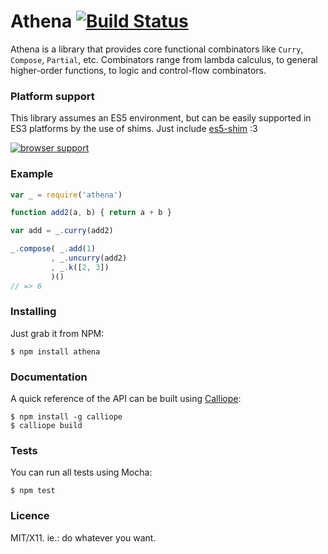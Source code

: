 # Athena [![Build Status](https://travis-ci.org/killdream/athena.png)](https://travis-ci.org/killdream/athena)


Athena is a library that provides core functional combinators like `Curry`,
`Compose`, `Partial`, etc. Combinators range from lambda calculus, to general
higher-order functions, to logic and control-flow combinators.


### Platform support

This library assumes an ES5 environment, but can be easily supported in ES3
platforms by the use of shims. Just include [es5-shim][] :3

[![browser support](http://ci.testling.com/killdream/athena.png)](http://ci.testling.com/killdream/athena)


### Example

```js
var _ = require('athena')

function add2(a, b) { return a + b }

var add = _.curry(add2)

_.compose( _.add(1)
         , _.uncurry(add2)
         , _.k([2, 3])
         )()
// => 6
```


### Installing

Just grab it from NPM:

    $ npm install athena
    
    
### Documentation

A quick reference of the API can be built using [Calliope][]:

    $ npm install -g calliope
    $ calliope build
    
    
### Tests

You can run all tests using Mocha:

    $ npm test
    
    
### Licence

MIT/X11. ie.: do whatever you want.

[Calliope]: https://github.com/killdream/calliope
[es5-shim]: https://github.com/kriskowal/es5-shim


